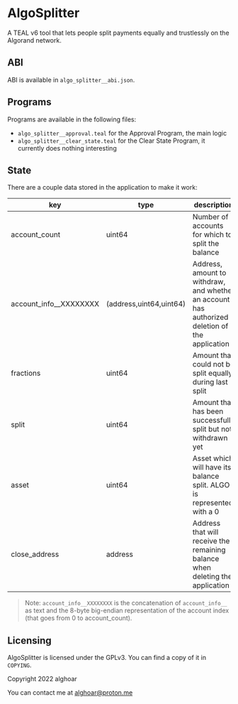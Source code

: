 # AlgoSplitter

A TEAL v6 tool that lets people split payments equally and trustlessly on the
Algorand network.

## ABI

ABI is available in `algo_splitter__abi.json`.

## Programs

Programs are available in the following files:

- `algo_splitter__approval.teal` for the Approval Program, the main logic
- `algo_splitter__clear_state.teal` for the Clear State Program, it currently
does nothing interesting

## State

There are a couple data stored in the application to make it work:

| key                    | type                    | description                                                                                    |
|------------------------|-------------------------|------------------------------------------------------------------------------------------------|
| account_count          | uint64                  | Number of accounts for which to split the balance                                              |
| account_info__XXXXXXXX | (address,uint64,uint64) | Address, amount to withdraw, and whether an account has authorized deletion of the application |
| fractions              | uint64                  | Amount that could not be split equally during last split                                       |
| split                  | uint64                  | Amount that has been successfully split but not withdrawn yet                                  |
| asset                  | uint64                  | Asset which will have its balance split. ALGO is represented with a 0                          |
| close_address          | address                 | Address that will receive the remaining balance when deleting the application                  |

> Note: `account_info__XXXXXXXX` is the concatenation of `account_info__` as
> text and the 8-byte big-endian representation of the account index (that goes
> from 0 to account_count).

## Licensing

AlgoSplitter is licensed under the GPLv3. You can find a copy of it in
`COPYING`.

Copyright 2022 alghoar

You can contact me at alghoar@proton.me
